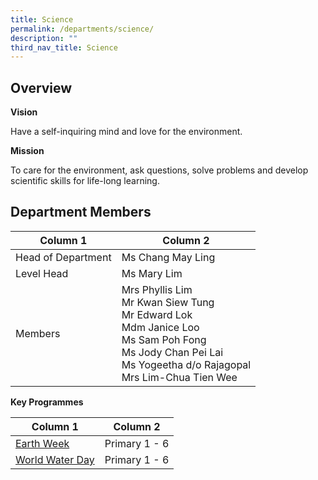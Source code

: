 ```yaml
---
title: Science
permalink: /departments/science/
description: ""
third_nav_title: Science
---
```

Overview
--------

**Vision**

Have a self-inquiring mind and love for the environment.

  

**Mission**

To care for the environment, ask questions, solve problems and develop scientific skills for life-long learning.

  

Department Members
------------------

| Column 1 | Column 2 | 
| -------- | -------- | 
| Head of Department	| Ms Chang May Ling
|Level Head 	|Ms Mary Lim 
 |Members|Mrs Phyllis Lim<br>Mr Kwan Siew Tung<br>Mr Edward Lok<br>Mdm Janice Loo<br>Ms Sam Poh Fong <br>Ms  Jody Chan Pei Lai <br>Ms Yogeetha d/o Rajagopal<br>Mrs Lim-Chua Tien Wee
 
 

**Key Programmes**



| Column 1 | Column 2 | 
| -------- | -------- | 
|[Earth Week](/Science/Earth-Week) |	Primary 1 - 6
 |[World Water Day](/Science/World-Water-Day)	|Primary 1 - 6